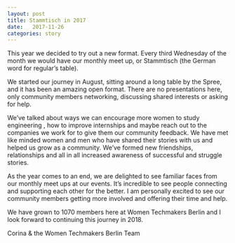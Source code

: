 ```yaml
---
layout: post
title: Stammtisch in 2017
date:   2017-11-26
categories: story
---
```

This year we decided to try out a new format. Every third Wednesday of the month we would have our monthly meet up, or Stammtisch (the German word for regular’s table).

We started our journey in August, sitting around a long table by the Spree, and it has been an amazing open format. There are no presentations here, only community members networking, discussing shared interests or asking for help.

We’ve talked about ways we can encourage more women to study engineering , how to improve internships and maybe reach out to the companies we work for to give them our community feedback. We have met like minded women and men who have shared their stories with us and helped us grow as a community. We’ve formed new friendships, relationships and all in all increased awareness of successful and struggle stories.

As the year comes to an end, we are delighted to see familiar faces from our monthly meet ups at our events. It’s incredible to see people connecting and supporting each other for the better. I am personally excited to see our community members getting more involved and offering their time and help. 

We have grown to 1070 members here at Women Techmakers Berlin and I look forward to continuing this journey in 2018.

Corina & the Women Techmakers Berlin Team